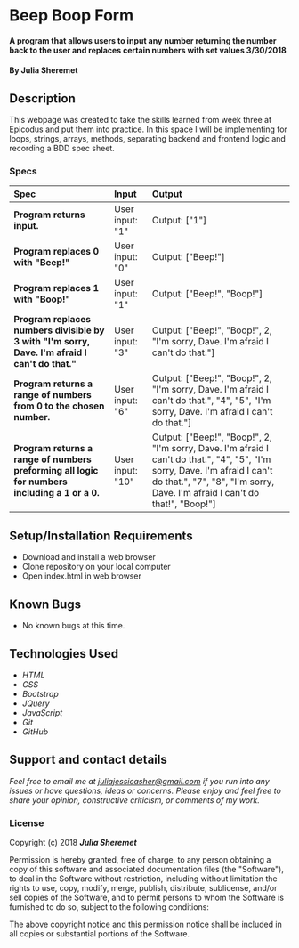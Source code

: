 # Beep Boop Form

#### A program that allows users to input any number returning the number back to the user and replaces certain numbers with set values 3/30/2018

#### By **Julia Sheremet**

## Description

This webpage was created to take the skills learned from week three at Epicodus and put them into practice. In this space I will be implementing for loops, strings, arrays, methods, separating backend and frontend logic and recording a BDD spec sheet.


### Specs
| Spec | Input | Output |
| :-------------     | :------------- | :------------- |
| **Program returns input.** | User input: "1" | Output: ["1"] |
| **Program replaces 0 with "Beep!"** | User input: "0" | Output: ["Beep!"] |
| **Program replaces 1 with "Boop!"** | User input: "1" | Output: ["Beep!", "Boop!"] |
| **Program replaces numbers divisible by 3 with "I'm sorry, Dave. I'm afraid I can't do that."** | User input: "3" | Output: ["Beep!", "Boop!", 2, "I'm sorry, Dave. I'm afraid I can't do that."] |
| **Program returns a range of numbers from 0 to the chosen number.** | User input: "6" | Output: ["Beep!", "Boop!", 2, "I'm sorry, Dave. I'm afraid I can't do that.", "4", "5", "I'm sorry, Dave. I'm afraid I can't do that."] |
| **Program returns a range of numbers preforming all logic for numbers including a 1 or a 0.** | User input: "10" | Output: ["Beep!", "Boop!", 2, "I'm sorry, Dave. I'm afraid I can't do that.", "4", "5", "I'm sorry, Dave. I'm afraid I can't do that.", "7", "8", "I'm sorry, Dave. I'm afraid I can't do that!", "Boop!"] |


## Setup/Installation Requirements

* Download and install a web browser
* Clone repository on your local computer
* Open index.html in web browser

## Known Bugs
* No known bugs at this time.

## Technologies Used
* _HTML_
* _CSS_
* _Bootstrap_
* _JQuery_
* _JavaScript_
* _Git_
* _GitHub_

## Support and contact details

_Feel free to email me at [juliajessicasher@gmail.com](mailto:juliajessicasher@gmail.com) if you run into any issues or have questions, ideas or concerns. Please enjoy and feel free to share your opinion, constructive criticism, or comments of my work._

### License

Copyright (c) 2018 ****_Julia Sheremet_****

Permission is hereby granted, free of charge, to any person obtaining a copy of this software and associated documentation files (the "Software"), to deal in the Software without restriction, including without limitation the rights to use, copy, modify, merge, publish, distribute, sublicense, and/or sell copies of the Software, and to permit persons to whom the Software is furnished to do so, subject to the following conditions:

The above copyright notice and this permission notice shall be included in all copies or substantial portions of the Software.

